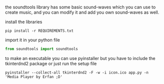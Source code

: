 the soundtools library has some basic sound-waves which you can use to create music, and you can modify it and add you own sound-waves as well.

install the libraries
```shell
pip install -r REQUIREMENTS.txt
```

import it in your python file
```python
from soundtools import soundtools
```

to make an executable you can use pyinstaller but you have to include the tkinterdnd2 package
or just run the setup file
```shell
pyinstaller --collect-all tkinterdnd2 -F -w -i icon.ico app.py -n 'Media Player by Erfan ;D'
```